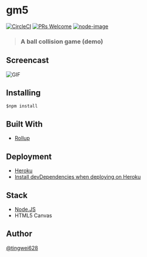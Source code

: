 # gm5

[![CircleCI](https://img.shields.io/circleci/project/github/RedSparr0w/node-csgo-parser.svg)](https://circleci.com/gh/Hackbit/nko2017-gm5/tree/master)
[![PRs Welcome](https://img.shields.io/badge/PRs-welcome-brightgreen.svg?style=flat-square)](http://makeapullrequest.com)
[![node-image](https://img.shields.io/badge/node.js-%3E=_6.0-green.svg?style=flat-square)](http://nodejs.org/download/)

> ### A ball collision game (demo)

## Screencast


![GIF](https://media.giphy.com/media/l2QE6s3ISw2RUSd4A/giphy.gif)

## Installing
```
$npm install
```

## Built With
- [Rollup](https://github.com/rollup/rollup)

## Deployment
- [Heroku](https://www.heroku.com/)
- [Install devDependencies when deploying on Heroku](https://github.com/tingwei628/HC/wiki)

## Stack
- [Node.JS](https://nodejs.org/en/)
- HTML5 Canvas

## Author
[@tingwei628](https://github.com/tingwei628)

